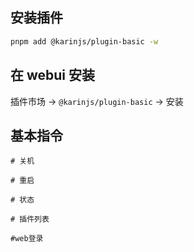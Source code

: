 ## 安装插件

```bash
pnpm add @karinjs/plugin-basic -w
```

## 在 webui 安装

插件市场 -> `@karinjs/plugin-basic` -> 安装

## 基本指令

```
# 关机
```

```
# 重启
```

```
# 状态
```

```
# 插件列表
```

```
#web登录
```
